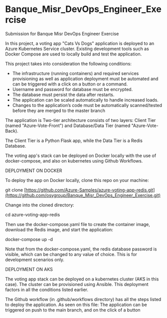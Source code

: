 # Banque_Misr_DevOps_Engineer_Exercise
Submission for Banque Misr DevOps Engineer Exercise


In this project, a voting app "Cats Vs Dogs" application is deployed to an Azure Kubernetes Service cluster. Existing development tools such as Docker Compose are used to locally build and test the application.

This project takes into consideration the following conditions:

- The infrastructure (running containers) and required services provisioning as well as application deployment must be automated and can be triggered with a click on a button or a command.
- Username and password for database must be encrypted.
- The database must persist the data after restarts.
- The application can be scaled automatically to handle increased loads.
- Changes to the application’s code must be automatically scanned/tested before they are merged to the master branch


 
The application is Two-tier architecture consists of two layers: Client Tier (named "Azure-Vote-Front") and Database/Data Tier (named "Azure-Vote-Back).

The Client Tier is a Python Flask app, while the Data Tier is a Redis Database.

The voting app's stack can be deployed on Docker locally with the use of docker-compose, and also on kubernetes using Github Workflows.

DEPLOYMENT ON DOCKER

To deploy the app on Docker locally, clone this repo on your machine:

git clone [https://github.com/Azure-Samples/azure-voting-app-redis.git](https://github.com/osygroup/Banque_Misr_DevOps_Engineer_Exercise.git)

Change into the cloned directory:

cd azure-voting-app-redis

Then use the docker-compose.yaml file to create the container image, download the Redis image, and start the application:

docker-compose up -d

Note that from the docker-compose.yaml, the redis database password is visible, which can be changed to any value of choice. This is for development scenarios only.


DEPLOYMENT ON AKS

The voting app stack can be deployed on a kubernetes cluster (AKS in this case). The cluster can be provisioned using Ansible. This deployment factors in all the  conditions listed earlier.

The Github workflow (in .github/workflows directory) has all the steps listed to deploy the application. As seen on this file:
The application can be triggered on push to the main branch, and on the click of a button 


